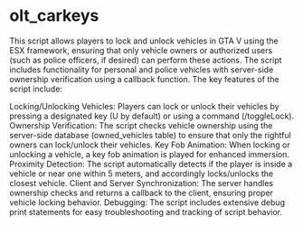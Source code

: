 # olt_carkeys

This script allows players to lock and unlock vehicles in GTA V using the ESX framework, ensuring that only vehicle owners or authorized users (such as police officers, if desired) can perform these actions. The script includes functionality for personal and police vehicles with server-side ownership verification using a callback function. The key features of the script include:

Locking/Unlocking Vehicles: Players can lock or unlock their vehicles by pressing a designated key (U by default) or using a command (/toggleLock).
Ownership Verification: The script checks vehicle ownership using the server-side database (owned_vehicles table) to ensure that only the rightful owners can lock/unlock their vehicles.
Key Fob Animation: When locking or unlocking a vehicle, a key fob animation is played for enhanced immersion.
Proximity Detection: The script automatically detects if the player is inside a vehicle or near one within 5 meters, and accordingly locks/unlocks the closest vehicle.
Client and Server Synchronization: The server handles ownership checks and returns a callback to the client, ensuring proper vehicle locking behavior.
Debugging: The script includes extensive debug print statements for easy troubleshooting and tracking of script behavior.
